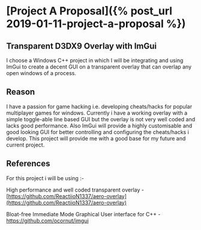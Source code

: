 # [Project A Proposal]({% post_url 2019-01-11-project-a-proposal %})

## Transparent D3DX9 Overlay with ImGui
I choose a Windows C++ project in which I will be integrating and using ImGui to create a decent GUI on a transparent overlay that can overlap any open windows of a process.

## Reason
I have a passion for game hacking i.e. developing cheats/hacks for popular multiplayer games for windows. Currently i have a working overlay with a simple toggle-able line based GUI but the overlay is not very well coded and lacks good performance. Also ImGui will provide a highly customisable and good looking GUI for better controlling and configuring the cheats/hacks i develop. This project will provide me with a good base for my future and current project.

## References
For this project i will be using :-

High performance and well coded transparent overlay - [https://github.com/ReactiioN1337/aero-overlay](https://github.com/ReactiioN1337/aero-overlay)

Bloat-free Immediate Mode Graphical User interface for C++ - https://github.com/ocornut/imgui

